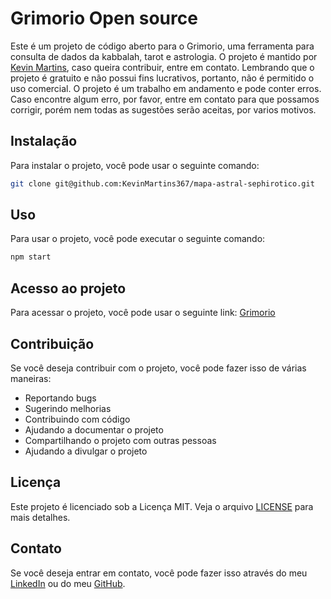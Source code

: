 # Grimorio Open source

Este é um projeto de código aberto para o Grimorio, uma ferramenta para consulta de dados da kabbalah, tarot e astrologia. O projeto é mantido por [Kevin Martins](https://github.com/KevinMartins367/), caso queira contribuir, entre em contato. Lembrando que o projeto é gratuito e não possui fins lucrativos, portanto, não é permitido o uso comercial. O projeto é um trabalho em andamento e pode conter erros. Caso encontre algum erro, por favor, entre em contato para que possamos corrigir, porém nem todas as sugestões serão aceitas, por varios motivos. 

## Instalação

Para instalar o projeto, você pode usar o seguinte comando:

```bash
git clone git@github.com:KevinMartins367/mapa-astral-sephirotico.git
```

## Uso
Para usar o projeto, você pode executar o seguinte comando:

```bash
npm start
```

## Acesso ao projeto

Para acessar o projeto, você pode usar o seguinte link: [Grimorio]([https://kevinmartins367.github.io/mapa-astral-sephirotico])

## Contribuição

Se você deseja contribuir com o projeto, você pode fazer isso de várias maneiras:
- Reportando bugs
- Sugerindo melhorias
- Contribuindo com código
- Ajudando a documentar o projeto
- Compartilhando o projeto com outras pessoas
- Ajudando a divulgar o projeto

## Licença
Este projeto é licenciado sob a Licença MIT. Veja o arquivo [LICENSE](LICENSE) para mais detalhes.

## Contato
Se você deseja entrar em contato, você pode fazer isso através do meu [LinkedIn](https://www.linkedin.com/in/kevinsmartins367/) ou do meu [GitHub](https://github.com/KevinMartins367/).

